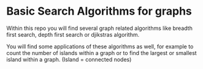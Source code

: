 # Basic Search Algorithms for graphs

Within this repo you will find several graph related algorithms like breadth first search, depth first search or djikstras algorithm.

You will find some applications of these algorithms as well, for example to count the number of islands within a graph or to find the largest or smallest island within a graph. (Island = connected nodes)